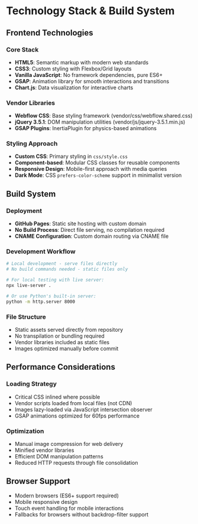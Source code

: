 # Technology Stack & Build System

## Frontend Technologies

### Core Stack
- **HTML5**: Semantic markup with modern web standards
- **CSS3**: Custom styling with Flexbox/Grid layouts
- **Vanilla JavaScript**: No framework dependencies, pure ES6+
- **GSAP**: Animation library for smooth interactions and transitions
- **Chart.js**: Data visualization for interactive charts

### Vendor Libraries
- **Webflow CSS**: Base styling framework (vendor/css/webflow.shared.css)
- **jQuery 3.5.1**: DOM manipulation utilities (vendor/js/jquery-3.5.1.min.js)
- **GSAP Plugins**: InertiaPlugin for physics-based animations

### Styling Approach
- **Custom CSS**: Primary styling in `css/style.css`
- **Component-based**: Modular CSS classes for reusable components
- **Responsive Design**: Mobile-first approach with media queries
- **Dark Mode**: CSS `prefers-color-scheme` support in minimalist version

## Build System

### Deployment
- **GitHub Pages**: Static site hosting with custom domain
- **No Build Process**: Direct file serving, no compilation required
- **CNAME Configuration**: Custom domain routing via CNAME file

### Development Workflow
```bash
# Local development - serve files directly
# No build commands needed - static files only

# For local testing with live server:
npx live-server .

# Or use Python's built-in server:
python -m http.server 8000
```

### File Structure
- Static assets served directly from repository
- No transpilation or bundling required
- Vendor libraries included as static files
- Images optimized manually before commit

## Performance Considerations

### Loading Strategy
- Critical CSS inlined where possible
- Vendor scripts loaded from local files (not CDN)
- Images lazy-loaded via JavaScript intersection observer
- GSAP animations optimized for 60fps performance

### Optimization
- Manual image compression for web delivery
- Minified vendor libraries
- Efficient DOM manipulation patterns
- Reduced HTTP requests through file consolidation

## Browser Support
- Modern browsers (ES6+ support required)
- Mobile responsive design
- Touch event handling for mobile interactions
- Fallbacks for browsers without backdrop-filter support